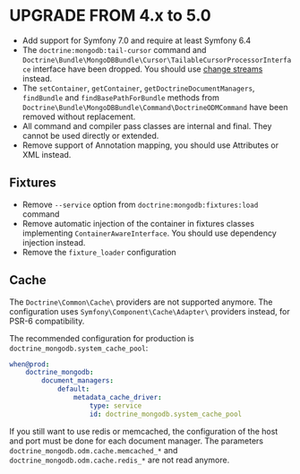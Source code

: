 UPGRADE FROM 4.x to 5.0
=======================

* Add support for Symfony 7.0 and require at least Symfony 6.4
* The `doctrine:mongodb:tail-cursor` command and
  `Doctrine\Bundle\MongoDBBundle\Cursor\TailableCursorProcessorInterface`
  interface have been dropped. You should use
  [change streams](https://docs.mongodb.com/manual/changeStreams/) instead.
* The `setContainer`, `getContainer`, `getDoctrineDocumentManagers`,
  `findBundle` and `findBasePathForBundle` methods from
  `Doctrine\Bundle\MongoDBBundle\Command\DoctrineODMCommand` have been
  removed without replacement.
* All command and compiler pass classes are internal and final. They cannot be
  used directly or extended.
* Remove support of Annotation mapping, you should use Attributes or XML instead.

## Fixtures

* Remove `--service` option from `doctrine:mongodb:fixtures:load` command
* Remove automatic injection of the container in fixtures classes implementing
  `ContainerAwareInterface`. You should use dependency injection instead.
* Remove the `fixture_loader` configuration

## Cache

The `Doctrine\Common\Cache\` providers are not supported anymore. The configuration
uses `Symfony\Component\Cache\Adapter\` providers instead, for PSR-6 compatibility.

The recommended configuration for production is `doctrine_mongodb.system_cache_pool`:

```yaml
when@prod:
    doctrine_mongodb:
        document_managers:
            default:
                metadata_cache_driver:
                    type: service
                    id: doctrine_mongodb.system_cache_pool
```

If you still want to use redis or memcached, the configuration of the host and port
must be done for each document manager. The parameters `doctrine_mongodb.odm.cache.memcached_*`
and `doctrine_mongodb.odm.cache.redis_*` are not read anymore.
